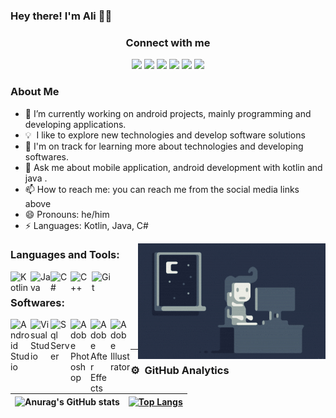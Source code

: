 ### Hey there! I'm Ali 👋😃

<h3 align="center">Connect with me</h3>
<p align="center">
  <a href= "https://www.linkedin.com/in/alikazemi-developer/"><img src="https://img.icons8.com/dusk/48/000000/linkedin.png"/></a>
  <a href= "https://medium.com/@alikazemi.developer"><img src="https://img.icons8.com/dusk/48/000000/medium-new.png"/></a>
  <a href= ""><img src="https://img.icons8.com/dusk/48/000000/twitter.png"/></a>
  <a href= "https://www.instagram.com/artinsoft.official/"><img src="https://user-images.githubusercontent.com/73734233/157426490-088c7bee-9979-4bd6-b31a-575f50c6a097.png"/></a>
  <a href= "https://www.youtube.com/channel/UCbZqJMtwXIlNzUEO6YBtaKw"><img src="https://img.icons8.com/dusk/48/000000/youtube--v2.png"/></a>
  <a href= "mailto:Alikazemi.developer@gmail.com"><img width="54px" src="https://user-images.githubusercontent.com/73734233/157443522-ba2eed6a-59c0-47ee-a5f1-c236f1ade1d6.png"/></a>
</p>

### About Me

- 🔭 I’m currently working on android projects, mainly programming and developing applications.
- 💡 &nbsp;I like to explore new technologies and develop software solutions
- 🌱 I'm on track for learning more about technologies and developing softwares.
- 💬 Ask me about mobile application, android development with kotlin and java .
- 📫 How to reach me: you can reach me from the social media links above
- 😄 Pronouns: he/him
- ⚡ Languages: Kotlin, Java, C#


<img alt="Night Coding" src="https://raw.githubusercontent.com/AVS1508/AVS1508/3907063ac5b2da8f1ef395656e7a15a50a76d7f9/assets/Night-Coding.gif" align="right"/>




### Languages and Tools:


<img align="left" alt="Kotlin" width="32px" src="https://user-images.githubusercontent.com/73734233/157434255-074c4ce9-2014-43b9-8d42-5eec7d98e23c.png"/>
<img align="left" alt="Java" width="32px" src="https://user-images.githubusercontent.com/73734233/157434330-82f74439-4ccf-440b-83ee-7d22fc95645b.png"/>
<img align="left" alt="C#" width="32px" src="https://user-images.githubusercontent.com/73734233/157434393-ef62b9a1-a54a-4295-8ad0-54474186ebad.png"/>
<img align="left" alt="C++" width="34px" src="https://user-images.githubusercontent.com/73734233/157434457-c4392dd5-d58b-4a1a-ad2b-1c66a85d5c0d.png"/>
<img align="left" alt="Git" width="32px" src="https://user-images.githubusercontent.com/73734233/157434526-65aa7b49-17da-48cf-96f2-48a8064a28b4.png"/>

<br />



### Softwares:

<img align="left" alt="Android Studio" width="32px" src="https://user-images.githubusercontent.com/73734233/157431025-00b5c7f3-c299-4ce6-9659-dd5b0ee35042.png" />
<img align="left" alt="Visual Studio" width="32px" src="https://user-images.githubusercontent.com/73734233/157431413-232dce0e-744b-4986-832d-2f84e790c85a.png"/>
<img align="left" alt="Sql Server" width="32px" src="https://user-images.githubusercontent.com/73734233/157431779-954ae2dd-ad6d-4ff3-ad56-8dc4a1b493e6.png"/>
<img align="left" alt="Adobe Photoshop" width="32px" src="https://user-images.githubusercontent.com/73734233/157431861-7094b31f-e21f-4b48-add3-466f8315c543.png"/>
<img align="left" alt="Adobe After Effects" width="32px" src="https://user-images.githubusercontent.com/73734233/157432023-5f130315-f380-413b-bdd8-d70a094d66c9.png"/>
<img align="left" alt="Adobe Illustrator" width="32px" src="https://user-images.githubusercontent.com/73734233/157432999-d72c072c-d6e1-4201-8512-1d948198510a.png"/>


<br />
<br />

---

 ### ⚙️ &nbsp;GitHub Analytics
|![Anurag's GitHub stats](https://github-readme-stats.vercel.app/api?username=Ali-Kazemii&show_icons=true&theme=codeSTACKr )|[![Top Langs](https://github-readme-stats.vercel.app/api/top-langs/?username=Ali-Kazemii&layout=compact&show_icons=true&theme=codeSTACKr )](https://github.com/anuraghazra/github-readme-stats)|
------------- | -------------


<!--
### 🏆 GitHub Profile Trophy:
<a href="https://github.com/ryo-ma/github-profile-trophy">
  <img width=800 src="https://github-profile-trophy.vercel.app/?username=ali-kazemii&column=8&theme=darkhub&no-frame=true&no-bg=true"/>
</a>

-->
